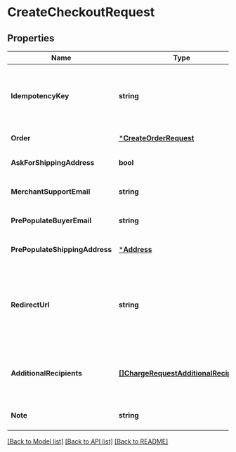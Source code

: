# CreateCheckoutRequest

## Properties

 Name                           | Type                                                                          | Description                                                                                                                                                                                                                                                                                                                                                                                                                                                                                                                                                                                                                                                                                                                                                                                                               | Notes                        
--------------------------------|-------------------------------------------------------------------------------|---------------------------------------------------------------------------------------------------------------------------------------------------------------------------------------------------------------------------------------------------------------------------------------------------------------------------------------------------------------------------------------------------------------------------------------------------------------------------------------------------------------------------------------------------------------------------------------------------------------------------------------------------------------------------------------------------------------------------------------------------------------------------------------------------------------------------|------------------------------
 **IdempotencyKey**             | **string**                                                                    | A unique string that identifies this checkout among others you have created. It can be any valid string but must be unique for every order sent to Square Checkout for a given location ID.  The idempotency key is used to avoid processing the same order more than once. If you are  unsure whether a particular checkout was created successfully, you can attempt it again with the same idempotency key and all the same other parameters without worrying about creating duplicates.  You should use a random number/string generator native to the language you are working in to generate strings for your idempotency keys.  For more information, see [Idempotency](https://developer.squareup.com/docs/working-with-apis/idempotency).                                                                        | [default to null]            
 **Order**                      | [***CreateOrderRequest**](CreateOrderRequest.md)                              |                                                                                                                                                                                                                                                                                                                                                                                                                                                                                                                                                                                                                                                                                                                                                                                                                           | [default to null]            
 **AskForShippingAddress**      | **bool**                                                                      | If &#x60;true&#x60;, Square Checkout collects shipping information on your behalf and stores  that information with the transaction information in the Square Seller Dashboard.  Default: &#x60;false&#x60;.                                                                                                                                                                                                                                                                                                                                                                                                                                                                                                                                                                                                              | [optional] [default to null] 
 **MerchantSupportEmail**       | **string**                                                                    | The email address to display on the Square Checkout confirmation page and confirmation email that the buyer can use to contact the seller.  If this value is not set, the confirmation page and email display the primary email address associated with the seller&#x27;s Square account.  Default: none; only exists if explicitly set.                                                                                                                                                                                                                                                                                                                                                                                                                                                                                  | [optional] [default to null] 
 **PrePopulateBuyerEmail**      | **string**                                                                    | If provided, the buyer&#x27;s email is prepopulated on the checkout page as an editable text field.  Default: none; only exists if explicitly set.                                                                                                                                                                                                                                                                                                                                                                                                                                                                                                                                                                                                                                                                        | [optional] [default to null] 
 **PrePopulateShippingAddress** | [***Address**](Address.md)                                                    |                                                                                                                                                                                                                                                                                                                                                                                                                                                                                                                                                                                                                                                                                                                                                                                                                           | [optional] [default to null] 
 **RedirectUrl**                | **string**                                                                    | The URL to redirect to after the checkout is completed with &#x60;checkoutId&#x60;, &#x60;transactionId&#x60;, and &#x60;referenceId&#x60; appended as URL parameters. For example, if the provided redirect URL is &#x60;http://www.example.com/order-complete&#x60;, a successful transaction redirects the customer to:  &#x60;http://www.example.com/order-complete?checkoutId&#x3D;xxxxxx&amp;amp;referenceId&#x3D;xxxxxx&amp;amp;transactionId&#x3D;xxxxxx&#x60;  If you do not provide a redirect URL, Square Checkout displays an order confirmation page on your behalf; however, it is strongly recommended that you provide a redirect URL so you can verify the transaction results and finalize the order through your existing/normal confirmation workflow.  Default: none; only exists if explicitly set. | [optional] [default to null] 
 **AdditionalRecipients**       | [**[]ChargeRequestAdditionalRecipient**](ChargeRequestAdditionalRecipient.md) | The basic primitive of a multi-party transaction. The value is optional. The transaction facilitated by you can be split from here.  If you provide this value, the &#x60;amount_money&#x60; value in your &#x60;additional_recipients&#x60; field cannot be more than 90% of the &#x60;total_money&#x60; calculated by Square for your order. The &#x60;location_id&#x60; must be a valid seller location where the checkout is occurring.  This field requires &#x60;PAYMENTS_WRITE_ADDITIONAL_RECIPIENTS&#x60; OAuth permission.  This field is currently not supported in the Square Sandbox.                                                                                                                                                                                                                         | [optional] [default to null] 
 **Note**                       | **string**                                                                    | An optional note to associate with the &#x60;checkout&#x60; object.  This value cannot exceed 60 characters.                                                                                                                                                                                                                                                                                                                                                                                                                                                                                                                                                                                                                                                                                                              | [optional] [default to null] 

[[Back to Model list]](../README.md#documentation-for-models) [[Back to API list]](../README.md#documentation-for-api-endpoints) [[Back to README]](../README.md)

